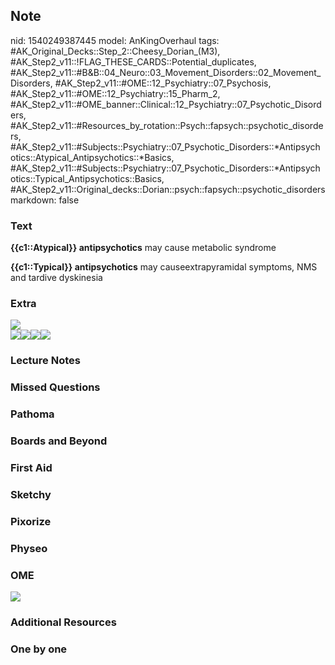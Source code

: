 ## Note
nid: 1540249387445
model: AnKingOverhaul
tags: #AK_Original_Decks::Step_2::Cheesy_Dorian_(M3), #AK_Step2_v11::!FLAG_THESE_CARDS::Potential_duplicates, #AK_Step2_v11::#B&B::04_Neuro::03_Movement_Disorders::02_Movement_Disorders, #AK_Step2_v11::#OME::12_Psychiatry::07_Psychosis, #AK_Step2_v11::#OME::12_Psychiatry::15_Pharm_2, #AK_Step2_v11::#OME_banner::Clinical::12_Psychiatry::07_Psychotic_Disorders, #AK_Step2_v11::#Resources_by_rotation::Psych::fapsych::psychotic_disorders, #AK_Step2_v11::#Subjects::Psychiatry::07_Psychotic_Disorders::*Antipsychotics::Atypical_Antipsychotics::*Basics, #AK_Step2_v11::#Subjects::Psychiatry::07_Psychotic_Disorders::*Antipsychotics::Typical_Antipsychotics::Basics, #AK_Step2_v11::Original_decks::Dorian::psych::fapsych::psychotic_disorders
markdown: false

### Text
<b>{{c1::Atypical}} antipsychotics</b> may cause metabolic syndrome
<div>
  <b>{{c1::Typical}} antipsychotics</b> may causeextrapyramidal
  symptoms, NMS and tardive dyskinesia
</div>

### Extra
<div><img src="paste-158548717731841.jpg"></div><img src=
"paste-4514010628562.jpg"><img src=
"paste-4539780432335.jpg"><img src=
"paste-584738322514432.jpg"><img src="paste-585056150094338.jpg">

### Lecture Notes


### Missed Questions


### Pathoma


### Boards and Beyond


### First Aid


### Sketchy


### Pixorize


### Physeo


### OME
<div class="ome-widget">
  <a href=
  "https://onlinemeded.org/spa/psychiatry/psychotic-disorders/acquire?ref=anki">
  <img src="_OME_AnkiFlashcards_Lesson_4.png"></a>
</div>

### Additional Resources


### One by one


